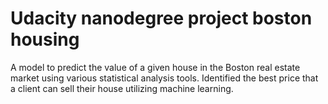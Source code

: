 # Udacity nanodegree project boston housing

A model to predict the value of a given house in the Boston real estate market using various statistical analysis tools. Identified the best price that a client can sell their house utilizing machine learning.

